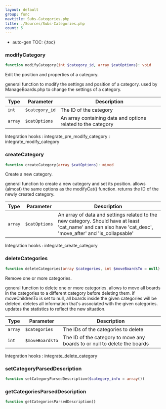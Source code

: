 ```yaml
---
layout: default
group: func
navtitle: Subs-Categories.php
title: ./Sources/Subs-Categories.php
count: 5
---
```

* auto-gen TOC:
{:toc}
### modifyCategory

```php
function modifyCategory(int $category_id, array $catOptions): void
```
Edit the position and properties of a category.

general function to modify the settings and position of a category.
used by ManageBoards.php to change the settings of a category.

Type|Parameter|Description
---|---|---
`int`|`$category_id`|The ID of the category
`array`|`$catOptions`|An array containing data and options related to the category

Integration hooks
: integrate_pre_modify_category
: integrate_modify_category

### createCategory

```php
function createCategory(array $catOptions): mixed
```
Create a new category.

general function to create a new category and set its position.
allows (almost) the same options as the modifyCat() function.
returns the ID of the newly created category.

Type|Parameter|Description
---|---|---
`array`|`$catOptions`|An array of data and settings related to the new category. Should have at least 'cat_name' and can also have 'cat_desc', 'move_after' and 'is_collapsable'

Integration hooks
: integrate_create_category

### deleteCategories

```php
function deleteCategories(array $categories, int $moveBoardsTo = null): void
```
Remove one or more categories.

general function to delete one or more categories.
allows to move all boards in the categories to a different category before deleting them.
if moveChildrenTo is set to null, all boards inside the given categories will be deleted.
deletes all information that's associated with the given categories.
updates the statistics to reflect the new situation.

Type|Parameter|Description
---|---|---
`array`|`$categories`|The IDs of the categories to delete
`int`|`$moveBoardsTo`|The ID of the category to move any boards to or null to delete the boards

Integration hooks
: integrate_delete_category

### setCategoryParsedDescription

```php
function setCategoryParsedDescription($category_info = array())
```
### getCategoriesParsedDescription

```php
function getCategoriesParsedDescription()
```
